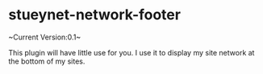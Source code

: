 stueynet-network-footer
=======================
~Current Version:0.1~

This plugin will have little use for you. I use it to display my site network at the bottom of my sites.
